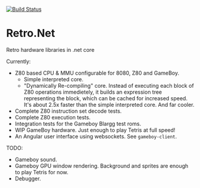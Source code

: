 [![Build Status](https://travis-ci.org/axle-h/Retro.Net.svg?branch=master)](https://travis-ci.org/axle-h/Retro.Net)

# Retro.Net
Retro hardware libraries in .net core

Currently:

* Z80 based CPU & MMU configurable for 8080, Z80 and GameBoy.
  * Simple interpreted core.
  * "Dynamically Re-compiling" core. Instead of executing each block of Z80 operations immedietely, it builds an expression tree representing the block, which can be cached for increased speed. It's about 2.5x faster than the simple interpreted core. And far cooler.
* Complete Z80 instruction set decode tests.
* Complete Z80 execution tests.
* Integration tests for the Gameboy Blargg test roms.
* WIP GameBoy hardware. Just enough to play Tetris at full speed!
* An Angular user interface using websockets. See `gameboy-client`.

TODO:
* Gameboy sound.
* Gameboy GPU window rendering. Background and sprites are enough to play Tetris for now.
* Debugger.